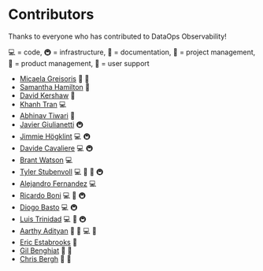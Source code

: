 # Contributors

Thanks to everyone who has contributed to DataOps Observability!

💻 = code, 🚇 = infrastructure, 📖 = documentation, 📆 = project management, 🤔 = product management, 💬 = user support

- [Micaela Greisoris](https://www.linkedin.com/in/micaela-greisoris/) 🤔 📆
- [Samantha Hamilton](https://www.linkedin.com/in/shamilton-darlingdocs/) 📖
- [David Kershaw](https://www.linkedin.com/in/evisioner/) 🤔
- [Khanh Tran](https://www.linkedin.com/in/k-tran) 💻
- [Abhinav Tiwari](https://www.linkedin.com/in/abhinavyogeshtiwari) 💬
- [Javier Giulianetti](https://github.com/JavierGi) 🚇
- [Jimmie Högklint](https://github.com/hogklint) 💻 🚇 
- [Davide Cavaliere](https://github.com/microph1) 💻 🚇 
- [Brant Watson](https://github.com/induane) 💻
- [Tyler Stubenvoll](https://github.com/tjstub) 💻 📆 📖 🚇
- [Alejandro Fernandez](https://www.linkedin.com/in/afabriciof) 💻
- [Ricardo Boni](https://www.linkedin.com/in/ricardo-boni-9b15744/) 💻 📆 🚇
- [Diogo Basto](https://www.linkedin.com/in/diogo-t-basto/) 💻 🚇
- [Luis Trinidad](https://www.linkedin.com/in/strinidad) 💻 📆 🚇
- [Aarthy Adityan](https://www.linkedin.com/in/aarthyadityan) 🤔 📆 💻 📖 
- [Eric Estabrooks](https://www.linkedin.com/in/ericestabrooks/) 🤔
- [Gil Benghiat](https://www.linkedin.com/in/gilbertbenghiat/) 🤔 💬
- [Chris Bergh](https://www.linkedin.com/in/chrisbergh/) 🤔 📖
